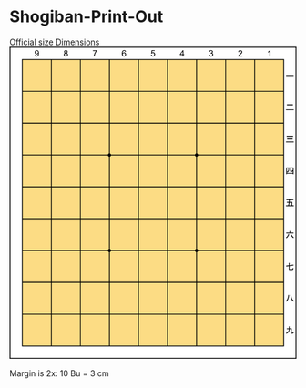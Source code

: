 # Shogiban-Print-Out
Official size
[Dimensions](https://github.com/Little-Mage/ShogiGUI-piece-sets/blob/master/piece-board_dimensions.txt)
<img src="shogiban.png">

Margin is 2x: 10 Bu = 3 cm
